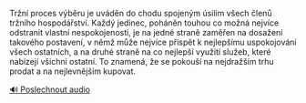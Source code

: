 
Tržní proces výběru je uváděn do chodu spojeným úsilím všech členů tržního hospodářství. Každý jedinec, poháněn touhou co možná nejvíce odstranit vlastní nespokojenosti, je na jedné straně zaměřen na dosažení takového postavení, v němž může nejvíce přispět k nejlepšímu uspokojování všech ostatních, a na druhé straně na co nejlepší využití služeb, které nabízejí všichni ostatní. To znamená, že se pokouší na nejdražším trhu prodat a na nejlevnějším kupovat.

[🔊 Poslechnout audio](/data/7-paragraphs/audio/chapter_62/para_002-Trn-proces-vbru-je-uvdn-do-chodu-spojenm-s.mp3)
